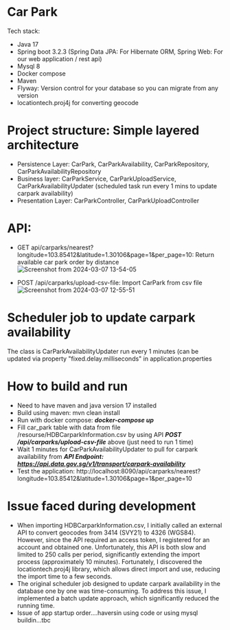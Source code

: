 # Car Park
Tech stack:
- Java 17
- Spring boot 3.2.3 (Spring Data JPA: For Hibernate ORM, Spring Web: For our web application / rest api)
- Mysql 8
- Docker compose
- Maven
- Flyway: Version control for your database so you can migrate from any version
- locationtech.proj4j for converting geocode

# Project structure: Simple layered architecture
- Persistence Layer: CarPark, CarParkAvailability, CarParkRepository, CarParkAvailabilityRepository
- Business layer: CarParkService, CarParkUploadService, CarParkAvailabilityUpdater (scheduled task run every 1 mins to update carpark availability)
- Presentation Layer: CarParkController, CarParkUploadController

# API:
- GET api/carparks/nearest?longitude=103.85412&latitude=1.30106&page=1&per_page=10: Return available car park order by distance
  ![Screenshot from 2024-03-07 13-54-05](https://github.com/nttrungit90/carpark/assets/9838628/26827708-358d-4f18-bd4d-1d727a2d3087)

- POST /api/carparks/upload-csv-file: Import CarPark from csv file
  ![Screenshot from 2024-03-07 12-55-51](https://github.com/nttrungit90/carpark/assets/9838628/f820f8d6-0478-4890-8a08-e0b01e1ef67a)

# Scheduler job to update carpark availability
The class is CarParkAvailabilityUpdater run every 1 minutes (can be updated via property "fixed.delay.milliseconds" in application.properties

# How to build and run
- Need to have maven and java version 17 installed
- Build using maven: mvn clean install
- Run with docker compose: **_docker-compose up_**
- Fill car_park table with data from file /resourse/HDBCarparkInformation.csv by using API **_POST /api/carparks/upload-csv-file_** above (just need to run 1 time)
- Wait 1 minutes for CarParkAvailabilityUpdater to pull for carpark availability from _**API Endpoint: https://api.data.gov.sg/v1/transport/carpark-availability**_
- Test the application: http://localhost:8090/api/carparks/nearest?longitude=103.85412&latitude=1.30106&page=1&per_page=10
  
# Issue faced during development
- When importing HDBCarparkInformation.csv, I initially called an external API to convert geocodes from 3414 (SVY21) to 4326 (WGS84). However, since the API required an access token, I registered for an account and obtained one. Unfortunately, this API is both slow and limited to 250 calls per period, significantly extending the import process (approximately 10 minutes). Fortunately, I discovered the locationtech.proj4j library, which allows direct import and use, reducing the import time to a few seconds.
- The original scheduler job designed to update carpark availability in the database one by one was time-consuming. To address this issue, I implemented a batch update approach, which significantly reduced the running time.
- Issue of app startup order....haversin using code or using mysql buildin...tbc

